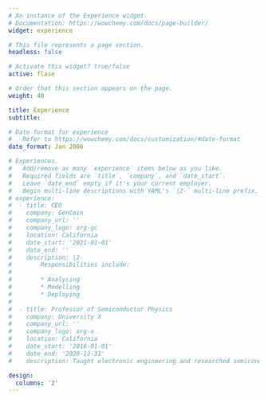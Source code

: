 ```yaml
---
# An instance of the Experience widget.
# Documentation: https://wowchemy.com/docs/page-builder/
widget: experience

# This file represents a page section.
headless: false

# Activate this widget? true/false
active: flase

# Order that this section appears on the page.
weight: 40

title: Experience
subtitle:

# Date format for experience
#   Refer to https://wowchemy.com/docs/customization/#date-format
date_format: Jan 2006

# Experiences.
#   Add/remove as many `experience` items below as you like.
#   Required fields are `title`, `company`, and `date_start`.
#   Leave `date_end` empty if it's your current employer.
#   Begin multi-line descriptions with YAML's `|2-` multi-line prefix.
# experience:
#  - title: CEO
#    company: GenCoin
#    company_url: ''
#    company_logo: org-gc
#    location: California
#    date_start: '2021-01-01'
#    date_end: ''
#    description: |2-
#        Responsibilities include:
#        
#        * Analysing
#        * Modelling
#        * Deploying
#
#  - title: Professor of Semiconductor Physics
#    company: University X
#    company_url: ''
#    company_logo: org-x
#    location: California
#    date_start: '2016-01-01'
#    date_end: '2020-12-31'
#    description: Taught electronic engineering and researched semiconductor physics.

design:
  columns: '2'
---
```

